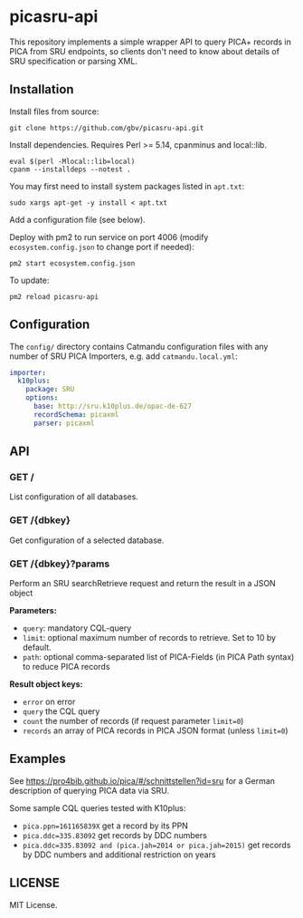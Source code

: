 # picasru-api

This repository implements a simple wrapper API to query PICA+ records in PICA from SRU endpoints, so clients don't need to know about details of SRU specification or parsing XML.

## Installation

Install files from source:

    git clone https://github.com/gbv/picasru-api.git

Install dependencies. Requires Perl >= 5.14, cpanminus and local::lib.

    eval $(perl -Mlocal::lib=local)
    cpanm --installdeps --notest .

You may first need to install system packages listed in `apt.txt`:

    sudo xargs apt-get -y install < apt.txt

Add a configuration file (see below).

Deploy with pm2 to run service on port 4006 (modify `ecosystem.config.json` to change port if needed):

    pm2 start ecosystem.config.json

To update:

    pm2 reload picasru-api

## Configuration

The `config/` directory contains Catmandu configuration files with any number of SRU PICA Importers, e.g. add `catmandu.local.yml`:

~~~yaml
importer:
  k10plus:
    package: SRU
    options:
      base: http://sru.k10plus.de/opac-de-627
      recordSchema: picaxml
      parser: picaxml
~~~ 

## API

### GET /

List configuration of all databases.

### GET /{dbkey}

Get configuration of a selected database.

### GET /{dbkey}?params

Perform an SRU searchRetrieve request and return the result in a JSON object

**Parameters:**

* `query`: mandatory CQL-query
* `limit`: optional maximum number of records to retrieve. Set to 10 by default.
* `path`: optional comma-separated list of PICA-Fields (in PICA Path syntax) to reduce PICA records

**Result object keys:**

* `error` on error
* `query` the CQL query
* `count` the number of records (if request parameter `limit=0`)
* `records` an array of PICA records in PICA JSON format (unless `limit=0`)

## Examples

See <https://pro4bib.github.io/pica/#/schnittstellen?id=sru> for a German description of querying PICA data via SRU.

Some sample CQL queries tested with K10plus:

* `pica.ppn=161165839X` get a record by its PPN
* `pica.ddc=335.83092` get records by DDC numbers
* `pica.ddc=335.83092 and (pica.jah=2014 or pica.jah=2015)` get records by DDC numbers and additional restriction on years

## LICENSE

MIT License.
